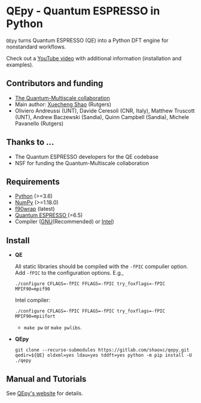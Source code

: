 # QEpy - Quantum ESPRESSO in Python
   `QEpy` turns Quantum ESPRESSO (QE) into a Python DFT engine for nonstandard workflows.

   Check out a [YouTube video](https://www.youtube.com/watch?v=cWt0BVQs-_U) with additional information (installation and examples).

## Contributors and funding
 - [The Quantum-Multiscale collaboration](http://www.quantum-multiscale.org/)
 - Main author: [Xuecheng Shao](mailto:xuecheng.shao@rutgers.edu) (Rutgers)
 - Oliviero Andreussi (UNT), Davide Ceresoli (CNR, Italy), Matthew Truscott (UNT), Andrew Baczewski (Sandia), Quinn Campbell (Sandia), Michele Pavanello (Rutgers)


## Thanks to ...
 - The Quantum ESPRESSO developers for the QE codebase
 - NSF for funding the Quantum-Multiscale collaboration

## Requirements
 - [Python](https://www.python.org/) (>=3.6)
 - [NumPy](https://docs.scipy.org/doc/numpy/reference/) (>=1.18.0)
 - [f90wrap](https://github.com/jameskermode/f90wrap) (latest)
 - [Quantum ESPRESSO ](https://gitlab.com/QEF/q-e/-/releases/qe-6.5) (=6.5)
 - Compiler ([GNU](https://gcc.gnu.org/fortran/)(Recommended) or [Intel](https://software.intel.com/content/www/us/en/develop/tools/oneapi/components/fortran-compiler.html))

## Install
 - **QE**

	All static libraries should be compiled with the `-fPIC` compuiler option. Add `-fPIC` to the configuration options. E.g.,

     ```shell
	 ./configure CFLAGS=-fPIC FFLAGS=-fPIC try_foxflags=-fPIC MPIF90=mpif90
     ```

	Intel compiler:


     ```shell
	 ./configure CFLAGS=-fPIC FFLAGS=-fPIC try_foxflags=-fPIC MPIF90=mpiifort
	 ```

   + `make pw` or `make pwlibs`.

 - **QEpy**

     ```shell
	 git clone --recurse-submodules https://gitlab.com/shaoxc/qepy.git
     qedir=${QE} oldxml=yes ldau=yes tddft=yes python -m pip install -U ./qepy
	 ```

## Manual and Tutorials

  See [QEpy's website](http://qepy.rutgers.edu) for details.
